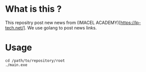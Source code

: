 # What is this ?
This repositry post new news from (IMACEL ACADEMY)[https://lp-tech.net/].
We use golang to post news links.

# Usage
```
cd /path/to/repository/root
./main.exe
```
